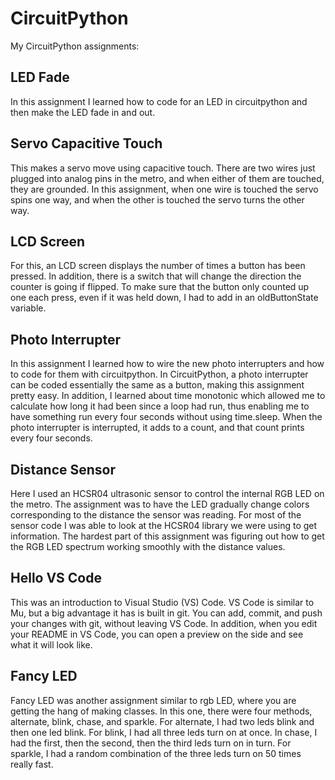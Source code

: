 # CircuitPython
My CircuitPython assignments:
## LED Fade
In this assignment I learned how to code for an LED in circuitpython and then make the LED fade in and out. 
## Servo Capacitive Touch
This makes a servo move using capacitive touch. There are two wires just plugged into analog pins in the metro, and when either of them are touched, they are grounded. In this assignment, when one wire is touched the servo spins one way, and when the other is touched the servo turns the other way.
## LCD Screen
For this, an LCD screen displays the number of times a button has been pressed. In addition, there is a switch that will change the direction the counter is going if flipped. To make sure that the button only counted up one each press, even if it was held down, I had to add in an oldButtonState variable.
## Photo Interrupter
In this assignment I learned how to wire the new photo interrupters and how to code for them with circuitpython. In CircuitPython, a photo interrupter can be coded essentially the same as a button, making this assignment pretty easy. In addition, I learned about time monotonic which allowed me to calculate how long it had been since a loop had run, thus enabling me to have something run every four seconds without using time.sleep. When the photo interrupter is interrupted, it adds to a count, and that count prints every four seconds.
## Distance Sensor
Here I used an HCSR04 ultrasonic sensor to control the internal RGB LED on the metro. The assignment was to have the LED gradually change colors corresponding to the distance the sensor was reading. For most of the sensor code I was able to look at the HCSR04 library we were using to get information. The hardest part of this assignment was figuring out how to get the RGB LED spectrum working smoothly with the distance values.
## Hello VS Code
This was an introduction to Visual Studio (VS) Code. VS Code is similar to Mu, but a big advantage it has is built in git. You can add, commit, and push your changes with git, without leaving VS Code. In addition, when you edit your README in VS Code, you can open a preview on the side and see what it will look like.
## Fancy LED
Fancy LED was another assignment similar to rgb LED, where you are getting the hang of making classes. In this one, there were four methods, alternate, blink, chase, and sparkle. For alternate, I had two leds blink and then one led blink. For blink, I had all three leds turn on at once. In chase, I had the first, then the second, then the third leds turn on in turn. For sparkle, I had a random combination of the three leds turn on 50 times really fast.